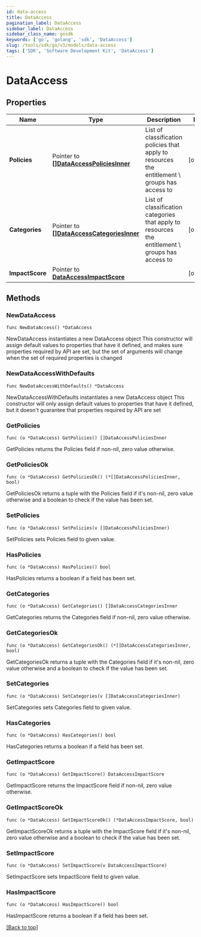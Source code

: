 ```yaml
---
id: data-access
title: DataAccess
pagination_label: DataAccess
sidebar_label: DataAccess
sidebar_class_name: gosdk
keywords: ['go', 'golang', 'sdk', 'DataAccess'] 
slug: /tools/sdk/go/v3/models/data-access
tags: ['SDK', 'Software Development Kit', 'DataAccess']
---
```


# DataAccess

## Properties

Name | Type | Description | Notes
------------ | ------------- | ------------- | -------------
**Policies** | Pointer to [**[]DataAccessPoliciesInner**](DataAccessPoliciesInner) | List of classification policies that apply to resources the entitlement \\ groups has access to | [optional] 
**Categories** | Pointer to [**[]DataAccessCategoriesInner**](DataAccessCategoriesInner) | List of classification categories that apply to resources the entitlement \\ groups has access to | [optional] 
**ImpactScore** | Pointer to [**DataAccessImpactScore**](DataAccessImpactScore) |  | [optional] 

## Methods

### NewDataAccess

`func NewDataAccess() *DataAccess`

NewDataAccess instantiates a new DataAccess object
This constructor will assign default values to properties that have it defined,
and makes sure properties required by API are set, but the set of arguments
will change when the set of required properties is changed

### NewDataAccessWithDefaults

`func NewDataAccessWithDefaults() *DataAccess`

NewDataAccessWithDefaults instantiates a new DataAccess object
This constructor will only assign default values to properties that have it defined,
but it doesn't guarantee that properties required by API are set

### GetPolicies

`func (o *DataAccess) GetPolicies() []DataAccessPoliciesInner`

GetPolicies returns the Policies field if non-nil, zero value otherwise.

### GetPoliciesOk

`func (o *DataAccess) GetPoliciesOk() (*[]DataAccessPoliciesInner, bool)`

GetPoliciesOk returns a tuple with the Policies field if it's non-nil, zero value otherwise
and a boolean to check if the value has been set.

### SetPolicies

`func (o *DataAccess) SetPolicies(v []DataAccessPoliciesInner)`

SetPolicies sets Policies field to given value.

### HasPolicies

`func (o *DataAccess) HasPolicies() bool`

HasPolicies returns a boolean if a field has been set.

### GetCategories

`func (o *DataAccess) GetCategories() []DataAccessCategoriesInner`

GetCategories returns the Categories field if non-nil, zero value otherwise.

### GetCategoriesOk

`func (o *DataAccess) GetCategoriesOk() (*[]DataAccessCategoriesInner, bool)`

GetCategoriesOk returns a tuple with the Categories field if it's non-nil, zero value otherwise
and a boolean to check if the value has been set.

### SetCategories

`func (o *DataAccess) SetCategories(v []DataAccessCategoriesInner)`

SetCategories sets Categories field to given value.

### HasCategories

`func (o *DataAccess) HasCategories() bool`

HasCategories returns a boolean if a field has been set.

### GetImpactScore

`func (o *DataAccess) GetImpactScore() DataAccessImpactScore`

GetImpactScore returns the ImpactScore field if non-nil, zero value otherwise.

### GetImpactScoreOk

`func (o *DataAccess) GetImpactScoreOk() (*DataAccessImpactScore, bool)`

GetImpactScoreOk returns a tuple with the ImpactScore field if it's non-nil, zero value otherwise
and a boolean to check if the value has been set.

### SetImpactScore

`func (o *DataAccess) SetImpactScore(v DataAccessImpactScore)`

SetImpactScore sets ImpactScore field to given value.

### HasImpactScore

`func (o *DataAccess) HasImpactScore() bool`

HasImpactScore returns a boolean if a field has been set.


[[Back to top]](#) 


